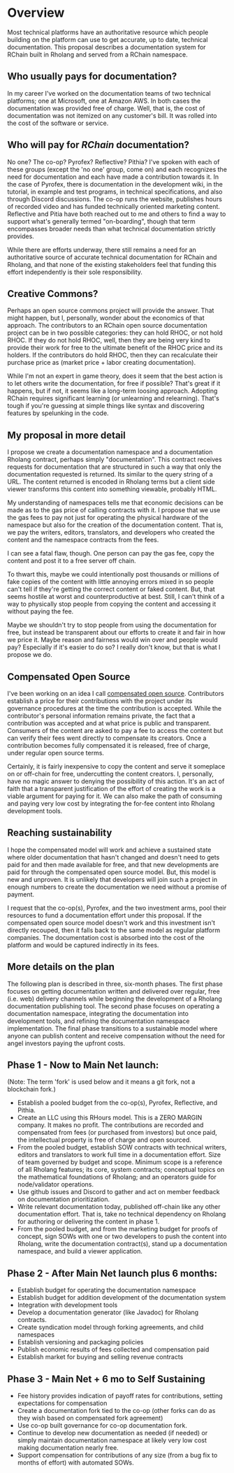 # Overview
Most technical platforms have an authoritative resource which people building on the platform can use to get accurate, up to date, technical documentation. This proposal describes a documentation system for RChain built in Rholang and served from a RChain namespace. 

## Who usually pays for documentation?
In my career I've worked on the documentation teams of two technical platforms; one at Microsoft, one at Amazon AWS. In both cases the documentation was provided free of charge. Well, that is, the cost of documentation was not itemized on any customer's bill. It was rolled into the cost of the software or service.

## Who will pay for *RChain* documentation?
No one? The co-op? Pyrofex? Reflective? Pithia? I've spoken with each of these groups (except the 'no one' group, come on) and each recognizes the need for documentation and each have made a contribution towards it. In the case of Pyrofex, there is documentation in the development wiki, in the tutorial, in example and test programs, in technical specifications, and also through Discord discussions. The co-op runs the website, publishes hours of recorded video and has funded technically oriented marketing content. Reflective and Pitia have both reached out to me and others to find a way to support what's generally termed "on-boarding", though that term encompasses broader needs than what technical documentation strictly provides. 

While there are efforts underway, there still remains a need for an authoritative source of accurate technical documentation for RChain and Rholang, and that none of the existing stakeholders feel that funding this effort independently is their sole responsibility.

## Creative Commons?
Perhaps an open source commons project will provide the answer. That might happen, but I, personally, wonder about the economics of that approach. The contributors to an RChain open source documentation project can be in two possible categories: they can hold RHOC, or not hold RHOC. If they do not hold RHOC, well, then they are being very kind to provide their work for free to the ultimate benefit of the RHOC price and its holders. If the contributors do hold RHOC, then they can recalculate their purchase price as (market price + labor creating documentation). 

While I'm not an expert in game theory, does it seem that the best action is to let others write the documentation, for free if possible? That's great if it happens, but if not, it seems like a long-term loosing approach. Adopting RChain requires significant learning (or unlearning and relearning). That's tough if you're guessing at simple things like syntax and discovering features by spelunking in the code.

## My proposal in more detail
I propose we create a documentation namespace and a documentation Rholang contract, perhaps simply "documentation". This contract receives requests for documentation that are structured in such a way that only the documentation requested is returned. Its similar to the query string of a URL. The content returned is encoded in Rholang terms but a client side viewer transforms this content into something viewable, probably HTML.

My understanding of namespaces tells me that economic decisions can be made as to the gas price of calling contracts with it. I propose that we use the gas fees to pay not just for operating the physical hardware of the namespace but also for the creation of the documentation content. That is, we pay the writers, editors, translators, and developers who created the content and the namespace contracts from the fees.

I can see a fatal flaw, though. One person can pay the gas fee, copy the content and post it to a free server off chain. 

To thwart this, maybe we could intentionally post thousands or millions of fake copies of the content with little annoying errors mixed in so people can't tell if they're getting the correct content or faked content. But, that seems hostile at worst and counterproductive at best. Still, I can't think of a way to physically stop people from copying the content and accessing it without paying the fee. 

Maybe we shouldn't try to stop people from using the documentation for free, but instead be transparent about our efforts to create it and fair in how we price it. Maybe reason and fairness would win over and people would pay? Especially if it's easier to do so? I really don't know, but that is what I propose we do.

## Compensated Open Source
I've been working on an idea I call [compensated open source](/RHours/RHours/blob/master/CompensatedOpenSource.md). Contributors establish a price for their contributions with the project under its governance procedures at the time the contribution is accepted. While the contributor's personal information remains private, the fact that a contribution was accepted and at what price is public and transparent. Consumers of the content are asked to pay a fee to access the content but can verify their fees went directly to compensate its creators. Once a contribution becomes fully compensated it is released, free of charge, under regular open source terms. 

Certainly, it is fairly inexpensive to copy the content and serve it someplace on or off-chain for free, undercutting the content creators. I, personally, have no magic answer to denying the possibility of this action. It's an act of faith that a transparent justification of the effort of creating the work is a viable argument for paying for it. We can also make the path of consuming and paying very low cost by integrating the for-fee content into Rholang development tools.

## Reaching sustainability
I hope the compensated model will work and achieve a sustained state where older documentation that hasn't changed and doesn't need to gets paid for and then made available for free, and that new developments are paid for through the compensated open source model. But, this model is new and unproven. It is unlikely that developers will join such a project in enough numbers to create the documentation we need without a promise of payment.

I request that the co-op(s), Pyrofex, and the two investment arms, pool their resources to fund a documentation effort under this proposal. If the compensated open source model doesn't work and this investment isn't directly recouped, then it falls back to the same model as regular platform companies. The documentation cost is absorbed into the cost of the platform and would be captured indirectly in its fees.

## More details on the plan
The following plan is described in three, six-month phases. The first phase focuses on getting documentation written and delivered over regular, free (i.e. web) delivery channels while beginning the development of a Rholang documentation publishing tool. The second phase focuses on operating a documentation namespace, integrating the documentation into development tools, and refining the documentation namespace implementation. The final phase transitions to a sustainable model where anyone can publish content and receive compensation without the need for angel investors paying the upfront costs.


## Phase 1 - Now to Main Net launch:
(Note: The term 'fork' is used  below and it means a git fork, not a blockchain fork.)


* Establish a pooled budget from the co-op(s), Pyrofex, Reflective, and Pithia. 
* Create an LLC using this RHours model. This is a ZERO MARGIN company. It makes no profit. The contributions are recorded and compensated from fees (or purchased from investors) but once paid, the intellectual property is free of charge and open sourced. 
* From the pooled budget, establish SOW contracts with technical writers, editors and translators to work full time in a documentation effort. Size of team governed by budget and scope. Minimum scope is a reference of all Rholang features; its core, system contracts; conceptual topics on the mathematical foundations of Rholang; and an operators guide for node/validator operations. 
* Use github issues and Discord to gather and act on member feedback on documentation prioritization. 
* Write relevant documentation today, published off-chain like any other documentation effort. That is, take no technical dependency on Rholang for authoring or delivering the content in phase 1. 
* From the pooled budget, and from the marketing budget for proofs of concept, sign SOWs with one or two developers to push the content into Rholang, write the documentation contract(s), stand up a documentation namespace, and build a viewer application. 

## Phase 2 - After Main Net launch plus 6 months:
* Establish budget for operating the documentation namespace
* Establish budget for addition development of the documentation system
* Integration with development tools
* Develop a documentation generator (like Javadoc) for Rholang contracts.
* Create syndication model through forking agreements, and child namespaces
* Establish versioning and packaging policies
* Publish economic results of fees collected and compensation paid
* Establish market for buying and selling revenue contracts

## Phase 3 - Main Net + 6 mo to Self Sustaining
* Fee history provides indication of payoff rates for contributions, setting expectations for compensation
* Create a documentation fork tied to the co-op (other forks can do as they wish based on compensated fork agreement)
* Use co-op built governance for co-op documentation fork.
* Continue to develop new documentation as needed (if needed) or simply maintain documentation namespace at likely very low cost making documentation nearly free.
* Support compensation for contributions of any size (from a bug fix to months of effort) with automated SOWs.
